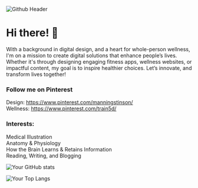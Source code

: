 ![Github Header](https://github.com/manningstinson/manningstinson/assets/104523090/93d6c665-d861-4db4-858e-1d1f52a5fdf2)

# Hi there! 👋
With a background in digital design, and a heart for whole-person wellness, I'm on a mission to create digital solutions that enhance people’s lives. Whether it's through designing engaging fitness apps, wellness websites, or impactful content, my goal is to inspire healthier choices. Let’s innovate, and transform lives together! 

### Follow me on Pinterest
Design: https://www.pinterest.com/manningstinson/ <br>
Wellness: https://www.pinterest.com/train5d/

### Interests:
Medical Illustration <br>
Anatomy & Physiology <br>
How the Brain Learns & Retains Information <br>
Reading, Writing, and Blogging

![Your GitHub stats](https://github-readme-stats.vercel.app/api?username=manningstinson&show_icons=true&count_private=true&include_all_commits=true&hide=contribs&custom_title=GitHub%20Stats&theme=dark&hide_border=true&border_radius=10&bg_color=00000000&text_color=9f9f9f&icon_color=79ff97&title_color=ffffff)

![Your Top Langs](https://github-readme-stats.vercel.app/api/top-langs/?username=manningstinson&layout=compact&hide_border=true&border_radius=10&bg_color=00000000&text_color=9f9f9f&icon_color=79ff97&title_color=ffffff)



<!--
**manningstinson/manningstinson** is a ✨ _special_ ✨ repository because its `README.md` (this file) appears on your GitHub profile.

Here are some ideas to get you started:

- 🔭 I’m currently working on ...
- 🌱 I’m currently learning ...
- 👯 I’m looking to collaborate on ...
- 🤔 I’m looking for help with ...
- 💬 Ask me about ...
- 📫 How to reach me: ...
- 😄 Pronouns: ...
- ⚡ Fun fact: ...
-->
